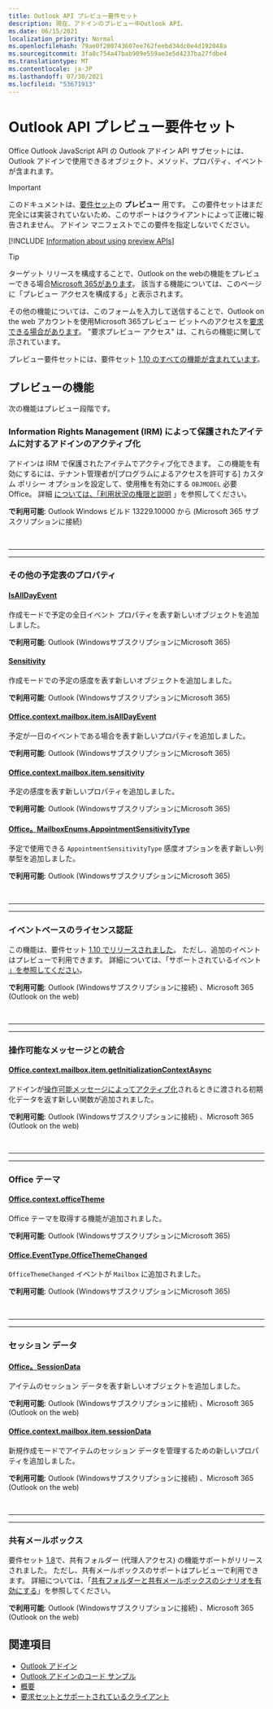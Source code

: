 ```yaml
---
title: Outlook API プレビュー要件セット
description: 現在、アドインのプレビュー中Outlook API。
ms.date: 06/15/2021
localization_priority: Normal
ms.openlocfilehash: 79ae0f200743607ee762feebd34dc0e4d192048a
ms.sourcegitcommit: 3fa8c754a47bab909e559ae3e5d4237ba27fdbe4
ms.translationtype: MT
ms.contentlocale: ja-JP
ms.lasthandoff: 07/30/2021
ms.locfileid: "53671913"
---
```

# <a name="outlook-add-in-api-preview-requirement-set"></a>Outlook API プレビュー要件セット

Office Outlook JavaScript API の Outlook アドイン API サブセットには、Outlook アドインで使用できるオブジェクト、メソッド、プロパティ、イベントが含まれます。

> [!IMPORTANT]
> このドキュメントは、[要件セット](../../requirement-sets/outlook-api-requirement-sets.md)の **プレビュー** 用です。 この要件セットはまだ完全には実装されていないため、このサポートはクライアントによって正確に報告されません。 アドイン マニフェストでこの要件を指定しないでください。

[!INCLUDE [Information about using preview APIs](../../../includes/using-preview-apis-host.md)]

> [!TIP]
> ターゲット リリースを構成することで、Outlook on the webの機能をプレビューできる場合[Microsoft 365があります](/microsoft-365/admin/manage/release-options-in-office-365?view=o365-worldwide&preserve-view=true#set-up-the-release-option-in-the-admin-center)。 該当する機能については、このページに「プレビュー アクセスを構成する」と表示されます。
>
> その他の機能については、このフォームを入力して送信することで、Outlook on the web アカウントを使用Microsoft 365プレビュー ビットへのアクセスを[要求できる場合があります](https://aka.ms/OWAPreview)。 "要求プレビュー アクセス" は、これらの機能に関して示されています。

プレビュー要件セットには、要件セット [1.10 のすべての機能が含まれています](../requirement-set-1.10/outlook-requirement-set-1.10.md)。

## <a name="features-in-preview"></a>プレビューの機能

次の機能はプレビュー段階です。

### <a name="add-in-activation-on-items-protected-by-information-rights-management-irm"></a>Information Rights Management (IRM) によって保護されたアイテムに対するアドインのアクティブ化

アドインは IRM で保護されたアイテムでアクティブ化できます。 この機能を有効にするには、テナント管理者が[プログラムによるアクセスを許可する] カスタム ポリシー オプションを設定して、使用権を有効にする `OBJMODEL` 必要Office。  詳細 [については、「利用状況の権限と説明](/azure/information-protection/configure-usage-rights#usage-rights-and-descriptions) 」を参照してください。

**で利用可能**: Outlook Windows ビルド 13229.10000 から (Microsoft 365 サブスクリプションに接続)

<br>

---

---

### <a name="additional-calendar-properties"></a>その他の予定表のプロパティ

#### <a name="isalldayevent"></a>[IsAllDayEvent](/javascript/api/outlook/office.isalldayevent?view=outlook-js-preview&preserve-view=true)

作成モードで予定の全日イベント プロパティを表す新しいオブジェクトを追加しました。

**で利用可能**: Outlook (WindowsサブスクリプションにMicrosoft 365)

#### <a name="sensitivity"></a>[Sensitivity](/javascript/api/outlook/office.sensitivity?view=outlook-js-preview&preserve-view=true)

作成モードでの予定の感度を表す新しいオブジェクトを追加しました。

**で利用可能**: Outlook (WindowsサブスクリプションにMicrosoft 365)

#### <a name="officecontextmailboxitemisalldayevent"></a>[Office.context.mailbox.item.isAllDayEvent](office.context.mailbox.item.md#properties)

予定が一日のイベントである場合を表す新しいプロパティを追加しました。

**で利用可能**: Outlook (WindowsサブスクリプションにMicrosoft 365)

#### <a name="officecontextmailboxitemsensitivity"></a>[Office.context.mailbox.item.sensitivity](office.context.mailbox.item.md#properties)

予定の感度を表す新しいプロパティを追加しました。

**で利用可能**: Outlook (WindowsサブスクリプションにMicrosoft 365)

#### <a name="officemailboxenumsappointmentsensitivitytype"></a>[Office。MailboxEnums.AppointmentSensitivityType](/javascript/api/outlook/office.mailboxenums.appointmentsensitivitytype?view=outlook-js-preview&preserve-view=true)

予定で使用できる `AppointmentSensitivityType` 感度オプションを表す新しい列挙型を追加しました。

**で利用可能**: Outlook (WindowsサブスクリプションにMicrosoft 365)

<br>

---

---

### <a name="event-based-activation"></a>イベントベースのライセンス認証

この機能は、要件セット [1.10 でリリースされました](../requirement-set-1.10/outlook-requirement-set-1.10.md)。 ただし、追加のイベントはプレビューで利用できます。 詳細については、「サポートされているイベント [」を参照してください](../../../outlook/autolaunch.md#supported-events)。

**で利用可能**: Outlook (Windowsサブスクリプションに接続) 、Microsoft 365 (Outlook on the web)

<br>

---

---

### <a name="integration-with-actionable-messages"></a>操作可能なメッセージとの統合

#### <a name="officecontextmailboxitemgetinitializationcontextasync"></a>[Office.context.mailbox.item.getInitializationContextAsync](office.context.mailbox.item.md#methods)

アドインが[操作可能メッセージによってアクティブ化](/outlook/actionable-messages/invoke-add-in-from-actionable-message)されるときに渡される初期化データを返す新しい関数が追加されました。

**で利用可能**: Outlook (Windowsサブスクリプションに接続) 、Microsoft 365 (Outlook on the web)

<br>

---

---

### <a name="office-theme"></a>Office テーマ

#### <a name="officecontextofficetheme"></a>[Office.context.officeTheme](/javascript/api/office/office.context#officeTheme)

Office テーマを取得する機能が追加されました。

**で利用可能**: Outlook (WindowsサブスクリプションにMicrosoft 365)

#### <a name="officeeventtypeofficethemechanged"></a>[Office.EventType.OfficeThemeChanged](/javascript/api/office/office.eventtype)

`OfficeThemeChanged` イベントが `Mailbox` に追加されました。

**で利用可能**: Outlook (WindowsサブスクリプションにMicrosoft 365)

<br>

---

---

### <a name="session-data"></a>セッション データ

#### <a name="officesessiondata"></a>[Office。SessionData](/javascript/api/outlook/office.sessiondata)

アイテムのセッション データを表す新しいオブジェクトを追加しました。

**で利用可能**: Outlook (Windowsサブスクリプションに接続) 、Microsoft 365 (Outlook on the web)

#### <a name="officecontextmailboxitemsessiondata"></a>[Office.context.mailbox.item.sessionData](office.context.mailbox.item.md#properties)

新規作成モードでアイテムのセッション データを管理するための新しいプロパティを追加しました。

**で利用可能**: Outlook (Windowsサブスクリプションに接続) 、Microsoft 365 (Outlook on the web)

<br>

---

---

### <a name="shared-mailboxes"></a>共有メールボックス

要件セット [1.8](../requirement-set-1.8/outlook-requirement-set-1.8.md)で、共有フォルダー (代理人アクセス) の機能サポートがリリースされました。 ただし、共有メールボックスのサポートはプレビューで利用できます。 詳細については、「[共有フォルダーと共有メールボックスのシナリオを有効にする](../../../outlook/delegate-access.md)」を参照してください。

**で利用可能**: Outlook (Windowsサブスクリプションに接続) 、Microsoft 365 (Outlook on the web)

## <a name="see-also"></a>関連項目

- [Outlook アドイン](../../../outlook/outlook-add-ins-overview.md)
- [Outlook アドインのコード サンプル](https://developer.microsoft.com/outlook/gallery/?filterBy=Outlook,Samples,Add-ins)
- [概要](../../../quickstarts/outlook-quickstart.md)
- [要求セットとサポートされているクライアント](../../requirement-sets/outlook-api-requirement-sets.md)
